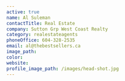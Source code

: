 ```yaml
---
active: true
name: Al Suleman
contactTitle: Real Estate
company: Sutton Grp West Coast Realty
category: realestateagents
phoneOffice: 604-328-2535
email: al@thebestsellers.ca
image_path:
color:
website:
profile_image_path: /images/head-shot.jpg
---
```




